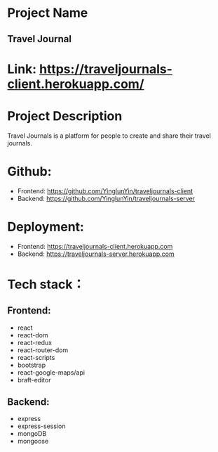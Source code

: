 # Project Name
## Travel Journal
# Link: https://traveljournals-client.herokuapp.com/

# Project Description
Travel Journals is a platform for people to create and share their travel journals.

# Github:
* Frontend: https://github.com/YinglunYin/traveljournals-client
* Backend: https://github.com/YinglunYin/traveljournals-server

# Deployment:
* Frontend: https://traveljournals-client.herokuapp.com
* Backend: https://traveljournals-server.herokuapp.com

# Tech stack：
## Frontend:
* react
* react-dom
* react-redux
* react-router-dom
* react-scripts
* bootstrap
* react-google-maps/api
* braft-editor

## Backend:
* express
* express-session
* mongoDB
* mongoose

